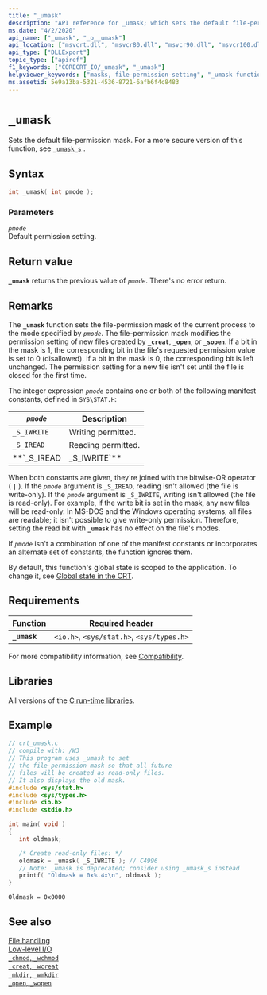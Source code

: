 ```yaml
---
title: "_umask"
description: "API reference for _umask; which sets the default file-permission mask."
ms.date: "4/2/2020"
api_name: ["_umask", "_o__umask"]
api_location: ["msvcrt.dll", "msvcr80.dll", "msvcr90.dll", "msvcr100.dll", "msvcr100_clr0400.dll", "msvcr110.dll", "msvcr110_clr0400.dll", "msvcr120.dll", "msvcr120_clr0400.dll", "ucrtbase.dll", "api-ms-win-crt-filesystem-l1-1-0.dll"]
api_type: ["DLLExport"]
topic_type: ["apiref"]
f1_keywords: ["CORECRT_IO/_umask", "_umask"]
helpviewer_keywords: ["masks, file-permission-setting", "_umask function", "masks", "umask function", "file permissions [C++]", "files [C++], permission settings for"]
ms.assetid: 5e9a13ba-5321-4536-8721-6afb6f4c8483
---
```

# `_umask`

Sets the default file-permission mask. For a more secure version of this function, see [`_umask_s`](umask-s.md) .

## Syntax

```C
int _umask( int pmode );
```

### Parameters

*`pmode`*\
Default permission setting.

## Return value

**`_umask`** returns the previous value of *`pmode`*. There's no error return.

## Remarks

The **`_umask`** function sets the file-permission mask of the current process to the mode specified by *`pmode`*. The file-permission mask modifies the permission setting of new files created by **`_creat`**, **`_open`**, or **`_sopen`**. If a bit in the mask is 1, the corresponding bit in the file's requested permission value is set to 0 (disallowed). If a bit in the mask is 0, the corresponding bit is left unchanged. The permission setting for a new file isn't set until the file is closed for the first time.

The integer expression *`pmode`* contains one or both of the following manifest constants, defined in `SYS\STAT.H`:

| *`pmode`* | Description |
|--|--|
| `_S_IWRITE` | Writing permitted. |
| `_S_IREAD` | Reading permitted. |
| **`_S_IREAD | _S_IWRITE`** | Reading and writing permitted. |

When both constants are given, they're joined with the bitwise-OR operator ( **`|`** ). If the *`pmode`* argument is `_S_IREAD`, reading isn't allowed (the file is write-only). If the *`pmode`* argument is `_S_IWRITE`, writing isn't allowed (the file is read-only). For example, if the write bit is set in the mask, any new files will be read-only. In MS-DOS and the Windows operating systems, all files are readable; it isn't possible to give write-only permission. Therefore, setting the read bit with **`_umask`** has no effect on the file's modes.

If *`pmode`* isn't a combination of one of the manifest constants or incorporates an alternate set of constants, the function ignores them.

By default, this function's global state is scoped to the application. To change it, see [Global state in the CRT](../global-state.md).

## Requirements

| Function | Required header |
|--|--|
| **`_umask`** | `<io.h>`, `<sys/stat.h>`, `<sys/types.h>` |

For more compatibility information, see [Compatibility](../compatibility.md).

## Libraries

All versions of the [C run-time libraries](../crt-library-features.md).

## Example

```C
// crt_umask.c
// compile with: /W3
// This program uses _umask to set
// the file-permission mask so that all future
// files will be created as read-only files.
// It also displays the old mask.
#include <sys/stat.h>
#include <sys/types.h>
#include <io.h>
#include <stdio.h>

int main( void )
{
   int oldmask;

   /* Create read-only files: */
   oldmask = _umask( _S_IWRITE ); // C4996
   // Note: _umask is deprecated; consider using _umask_s instead
   printf( "Oldmask = 0x%.4x\n", oldmask );
}
```

```Output
Oldmask = 0x0000
```

## See also

[File handling](../file-handling.md)\
[Low-level I/O](../low-level-i-o.md)\
[`_chmod`, `_wchmod`](chmod-wchmod.md)\
[`_creat`, `_wcreat`](creat-wcreat.md)\
[`_mkdir`, `_wmkdir`](mkdir-wmkdir.md)\
[`_open`, `_wopen`](open-wopen.md)
